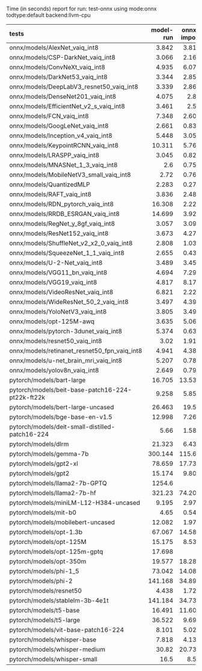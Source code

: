 Time (in seconds) report for run: test-onnx using mode:onnx todtype:default backend:llvm-cpu

| tests                                            |   model-run |   onnx-import |   torch-mlir |   iree-compile |   inference |
|:-------------------------------------------------|------------:|--------------:|-------------:|---------------:|------------:|
| onnx/models/AlexNet_vaiq_int8                    |       3.842 |         3.815 |            0 |          5.309 |       0.48  |
| onnx/models/CSP-DarkNet_vaiq_int8                |       3.066 |         2.168 |            0 |          9.062 |       0.386 |
| onnx/models/ConvNeXt_vaiq_int8                   |       4.935 |         6.078 |            0 |         17.749 |       0.939 |
| onnx/models/DarkNet53_vaiq_int8                  |       3.344 |         2.858 |            0 |          8.078 |       0.46  |
| onnx/models/DeepLabV3_resnet50_vaiq_int8         |       3.339 |         2.863 |            0 |          1.419 |       0     |
| onnx/models/DenseNet201_vaiq_int8                |       4.075 |         2.86  |            0 |         29.149 |       0.313 |
| onnx/models/EfficientNet_v2_s_vaiq_int8          |       3.461 |         2.53  |            0 |         16.793 |       0.341 |
| onnx/models/FCN_vaiq_int8                        |       7.348 |         2.609 |            0 |          1.201 |       0     |
| onnx/models/GoogLeNet_vaiq_int8                  |       2.661 |         0.835 |            0 |          8.961 |       0.203 |
| onnx/models/Inception_v4_vaiq_int8               |       5.448 |         3.051 |            0 |          1.444 |       0     |
| onnx/models/KeypointRCNN_vaiq_int8               |      10.311 |         5.766 |            0 |          1.995 |       0     |
| onnx/models/LRASPP_vaiq_int8                     |       3.045 |         0.825 |            0 |          0.266 |       0     |
| onnx/models/MNASNet_1_3_vaiq_int8                |       2.6   |         0.754 |            0 |          6.564 |       0.17  |
| onnx/models/MobileNetV3_small_vaiq_int8          |       2.72  |         0.762 |            0 |          7.783 |       0.127 |
| onnx/models/QuantizedMLP                         |       2.283 |         0.276 |            0 |          0.937 |       0.067 |
| onnx/models/RAFT_vaiq_int8                       |       3.836 |         2.482 |            0 |          0.239 |       0     |
| onnx/models/RDN_pytorch_vaiq_int8                |      16.308 |         2.228 |            0 |         10.29  |      77.914 |
| onnx/models/RRDB_ESRGAN_vaiq_int8                |      14.699 |         3.928 |            0 |          0.758 |       0     |
| onnx/models/RegNet_y_8gf_vaiq_int8               |       3.057 |         3.093 |            0 |         11.39  |       1.061 |
| onnx/models/ResNet152_vaiq_int8                  |       3.673 |         4.273 |            0 |         14.223 |       0.546 |
| onnx/models/ShuffleNet_v2_x2_0_vaiq_int8         |       2.808 |         1.032 |            0 |          0.377 |       0     |
| onnx/models/SqueezeNet_1_1_vaiq_int8             |       2.655 |         0.432 |            0 |          4.142 |       0.133 |
| onnx/models/U-2-Net_vaiq_int8                    |       3.489 |         3.453 |            0 |          1.465 |       0     |
| onnx/models/VGG11_bn_vaiq_int8                   |       4.694 |         7.298 |            0 |          8.951 |       0.718 |
| onnx/models/VGG19_vaiq_int8                      |       4.817 |         8.173 |            0 |         10.309 |       0.814 |
| onnx/models/VideoResNet_vaiq_int8                |       6.821 |         2.228 |            0 |          1.275 |       0     |
| onnx/models/WideResNet_50_2_vaiq_int8            |       3.497 |         4.392 |            0 |          9.654 |       0.625 |
| onnx/models/YoloNetV3_vaiq_int8                  |       3.805 |         3.494 |            0 |          1.763 |       0     |
| onnx/models/opt-125M-awq                         |       3.635 |         5.069 |            0 |          2.26  |       0     |
| onnx/models/pytorch-3dunet_vaiq_int8             |       5.374 |         0.633 |            0 |          0.28  |       0     |
| onnx/models/resnet50_vaiq_int8                   |       3.02  |         1.917 |            0 |          7.135 |       0.298 |
| onnx/models/retinanet_resnet50_fpn_vaiq_int8     |       4.941 |         4.383 |            0 |          1.7   |       0     |
| onnx/models/u-net_brain_mri_vaiq_int8            |       5.207 |         0.782 |            0 |          4.252 |       4.021 |
| onnx/models/yolov8n_vaiq_int8                    |       2.649 |         0.799 |            0 |          0.254 |       0     |
| pytorch/models/bart-large                        |      16.705 |        13.532 |            0 |          7.188 |       0     |
| pytorch/models/beit-base-patch16-224-pt22k-ft22k |       9.258 |         5.856 |            0 |          3.679 |       0     |
| pytorch/models/bert-large-uncased                |      26.463 |        19.53  |            0 |         24.692 |       1.704 |
| pytorch/models/bge-base-en-v1.5                  |      12.998 |         7.262 |            0 |         11.651 |       0.717 |
| pytorch/models/deit-small-distilled-patch16-224  |       5.66  |         1.589 |            0 |          1.297 |       0     |
| pytorch/models/dlrm                              |      21.323 |         6.439 |            0 |          0.107 |       0     |
| pytorch/models/gemma-7b                          |     300.144 |       115.61  |            0 |          0.124 |       0     |
| pytorch/models/gpt2-xl                           |      78.659 |        17.733 |            0 |          0.112 |       0     |
| pytorch/models/gpt2                              |      15.174 |         9.806 |            0 |         11.51  |       0.762 |
| pytorch/models/llama2-7b-GPTQ                    |    1254.6   |         0     |            0 |          0     |       0     |
| pytorch/models/llama2-7b-hf                      |     321.23  |        74.206 |            0 |          0.121 |       0     |
| pytorch/models/miniLM-L12-H384-uncased           |       9.195 |         2.975 |            0 |          6.424 |       0.308 |
| pytorch/models/mit-b0                            |       4.65  |         0.549 |            0 |          0.284 |       0     |
| pytorch/models/mobilebert-uncased                |      12.082 |         1.977 |            0 |          0.858 |       0     |
| pytorch/models/opt-1.3b                          |      67.067 |        14.582 |            0 |          0.102 |       0     |
| pytorch/models/opt-125M                          |      15.175 |         8.539 |            0 |          4.441 |       0     |
| pytorch/models/opt-125m-gptq                     |      17.698 |         0     |            0 |          0     |       0     |
| pytorch/models/opt-350m                          |      19.577 |        18.281 |            0 |          9.766 |       0     |
| pytorch/models/phi-1_5                           |      73.042 |        14.082 |            0 |          0.108 |       0     |
| pytorch/models/phi-2                             |     141.168 |        34.891 |            0 |          0.114 |       0     |
| pytorch/models/resnet50                          |       4.438 |         1.727 |            0 |          5.145 |       0.299 |
| pytorch/models/stablelm-3b-4e1t                  |     141.184 |        34.736 |            0 |          0.115 |       0     |
| pytorch/models/t5-base                           |      16.491 |        11.602 |            0 |          6.391 |       0     |
| pytorch/models/t5-large                          |      36.522 |         9.694 |            0 |          0.101 |       0     |
| pytorch/models/vit-base-patch16-224              |       8.101 |         5.024 |            0 |          3.068 |       0     |
| pytorch/models/whisper-base                      |       7.818 |         4.134 |            0 |          2.256 |       0     |
| pytorch/models/whisper-medium                    |      30.82  |        20.736 |            0 |         11.451 |       0     |
| pytorch/models/whisper-small                     |      16.5   |         8.54  |            0 |          4.598 |       0     |
